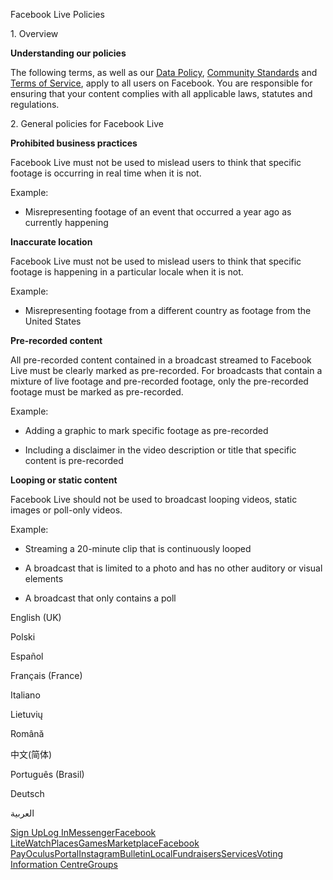 Facebook Live Policies

1\. Overview

**Understanding our policies**

The following terms, as well as our [Data Policy](https://www.facebook.com/about/privacy/), [Community Standards](https://www.facebook.com/communitystandards/) and [Terms of Service](https://www.facebook.com/legal/terms), apply to all users on Facebook. You are responsible for ensuring that your content complies with all applicable laws, statutes and regulations.

2\. General policies for Facebook Live

**Prohibited business practices**

Facebook Live must not be used to mislead users to think that specific footage is occurring in real time when it is not.

Example:

*   Misrepresenting footage of an event that occurred a year ago as currently happening

**Inaccurate location**

Facebook Live must not be used to mislead users to think that specific footage is happening in a particular locale when it is not.

Example:

*   Misrepresenting footage from a different country as footage from the United States

**Pre-recorded content**

All pre-recorded content contained in a broadcast streamed to Facebook Live must be clearly marked as pre-recorded. For broadcasts that contain a mixture of live footage and pre-recorded footage, only the pre-recorded footage must be marked as pre-recorded.

Example:

*   Adding a graphic to mark specific footage as pre-recorded

*   Including a disclaimer in the video description or title that specific content is pre-recorded

**Looping or static content**

Facebook Live should not be used to broadcast looping videos, static images or poll-only videos.

Example:

*   Streaming a 20-minute clip that is continuously looped

*   A broadcast that is limited to a photo and has no other auditory or visual elements

*   A broadcast that only contains a poll

English (UK)

Polski

Español

Français (France)

Italiano

Lietuvių

Română

中文(简体)

Português (Brasil)

Deutsch

العربية

[Sign Up](https://www.facebook.com/reg/)[Log In](https://www.facebook.com/login/)[Messenger](https://l.facebook.com/l.php?u=https%3A%2F%2Fmessenger.com%2F&h=AT0Mv2MqrZ0ITewV2JUzzOq8D0MPzgXhA3DKcQk796zNlurIvwfxSdE-QqSu7qBDl2WFDl4GpD_jntUqQB6jidN3AQvinpTGPMkvloMBQM4UxoFkBhXASBspvyvW-BQ5gM4pDgJKZDxX94nYqTzvjZ03YJobq-96qtAJzA)[Facebook Lite](https://www.facebook.com/lite/)[Watch](https://en-gb.facebook.com/watch/)[Places](https://www.facebook.com/places/)[Games](https://www.facebook.com/games/)[Marketplace](https://www.facebook.com/marketplace/)[Facebook Pay](https://pay.facebook.com/)[Oculus](https://l.facebook.com/l.php?u=https%3A%2F%2Fwww.oculus.com%2F&h=AT0Mv2MqrZ0ITewV2JUzzOq8D0MPzgXhA3DKcQk796zNlurIvwfxSdE-QqSu7qBDl2WFDl4GpD_jntUqQB6jidN3AQvinpTGPMkvloMBQM4UxoFkBhXASBspvyvW-BQ5gM4pDgJKZDxX94nYqTzvjZ03YJobq-96qtAJzA)[Portal](https://portal.facebook.com/)[Instagram](https://l.facebook.com/l.php?u=https%3A%2F%2Fwww.instagram.com%2F&h=AT0Mv2MqrZ0ITewV2JUzzOq8D0MPzgXhA3DKcQk796zNlurIvwfxSdE-QqSu7qBDl2WFDl4GpD_jntUqQB6jidN3AQvinpTGPMkvloMBQM4UxoFkBhXASBspvyvW-BQ5gM4pDgJKZDxX94nYqTzvjZ03YJobq-96qtAJzA)[Bulletin](https://www.bulletin.com/)[Local](https://www.facebook.com/local/lists/245019872666104/)[Fundraisers](https://www.facebook.com/fundraisers/)[Services](https://www.facebook.com/biz/directory/)[Voting Information Centre](https://www.facebook.com/votinginformationcenter/?entry_point=c2l0ZQ%3D%3D)[Groups](https://www.facebook.com/groups/explore/)